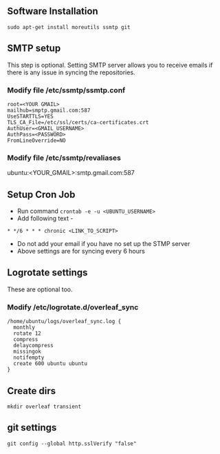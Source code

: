 ## Software Installation
```
sudo apt-get install moreutils ssmtp git
```

## SMTP setup
This step is optional. Setting SMTP server allows you to
receive emails if there is any issue in syncing the repositories.

###  Modify file /etc/ssmtp/ssmtp.conf
```
root=<YOUR GMAIL>
mailhub=smptp.gmail.com:587
UseSTARTTLS=YES
TLS_CA_File=/etc/ssl/certs/ca-certificates.crt
AuthUser=<GMAIL_USERNAME>
AuthPass=<PASSWORD>
FromLineOverride=NO
```

### Modify file /etc/ssmtp/revaliases
ubuntu:<YOUR_GMAIL>:smtp.gmail.com:587

## Setup Cron Job
* Run command `crontab -e -u <UBUNTU_USERNAME>`
* Add following text -
```MAILTO=<YOUR_EMAIL>
* */6 * * * chronic <LINK_TO_SCRIPT>
```
* Do not add your email if you have no set up the STMP server
* Above settings are for syncing every 6 hours

## Logrotate settings
These are optional too.

### Modify /etc/logrotate.d/overleaf_sync
```
/home/ubuntu/logs/overleaf_sync.log {
  monthly
  rotate 12
  compress
  delaycompress
  missingok
  notifempty
  create 600 ubuntu ubuntu
}
```

## Create dirs
```
mkdir overleaf transient
```

## git settings
```
git config --global http.sslVerify "false"
```
